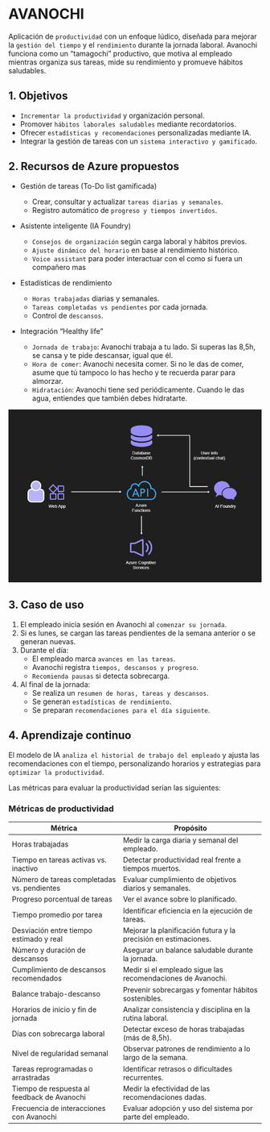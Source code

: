 # AVANOCHI
Aplicación de `productividad` con un enfoque lúdico, diseñada para mejorar la `gestión del tiempo` y el `rendimiento` durante la jornada laboral. Avanochi funciona como un “tamagochi” productivo, que motiva al empleado mientras organiza sus tareas, mide su rendimiento y promueve hábitos saludables.

## 1. Objetivos
- `Incrementar la productividad` y organización personal.
- Promover `hábitos laborales saludables` mediante recordatorios.
- Ofrecer `estadísticas y recomendaciones` personalizadas mediante IA.
- Integrar la gestión de tareas con un `sistema interactivo y gamificado`.

## 2. Recursos de Azure propuestos
- Gestión de tareas (To-Do list gamificada)
    - Crear, consultar y actualizar `tareas diarias y semanales`.
    - Registro automático de `progreso y tiempos invertidos`.

- Asistente inteligente (IA Foundry)
    - `Consejos de organización` según carga laboral y hábitos previos.
    - `Ajuste dinámico del horario` en base al rendimiento histórico.
    - `Voice assistant` para poder interactuar con el como si fuera un compañero mas

- Estadísticas de rendimiento
    - `Horas trabajadas` diarias y semanales.
    - `Tareas completadas vs pendientes` por cada jornada.
    - Control de `descansos`.

- Integración “Healthy life”
    - `Jornada de trabajo`: Avanochi trabaja a tu lado. Si superas las 8,5h, se cansa y te pide descansar, igual que él.
    - `Hora de comer`: Avanochi necesita comer. Si no le das de comer, asume que tú tampoco lo has hecho y te recuerda parar para almorzar.
    - `Hidratación`: Avanochi tiene sed periódicamente. Cuando le das agua, entiendes que también debes hidratarte.

![alt text](assets/image.png)

## 3. Caso de uso
1. El empleado inicia sesión en Avanochi al `comenzar su jornada`.
2. Si es lunes, se cargan las tareas pendientes de la semana anterior o se generan nuevas.
3. Durante el día:
    - El empleado marca `avances en las tareas`.
    - Avanochi registra `tiempos, descansos y progreso`.
    - `Recomienda pausas` si detecta sobrecarga.
4. Al final de la jornada:
    - Se realiza un `resumen de horas, tareas y descansos`.
    - Se generan `estadísticas de rendimiento`.
    - Se preparan `recomendaciones para el día siguiente`.

## 4. Aprendizaje continuo
El modelo de IA `analiza el historial de trabajo del empleado` y ajusta las recomendaciones con el tiempo, personalizando horarios y estrategias para `optimizar la productividad`.

Las métricas para evaluar la productividad serían las siguientes:

### Métricas de productividad

| Métrica                                   | Propósito                                                                 |
|-------------------------------------------|---------------------------------------------------------------------------|
| Horas trabajadas                          | Medir la carga diaria y semanal del empleado.                             |
| Tiempo en tareas activas vs. inactivo     | Detectar productividad real frente a tiempos muertos.                     |
| Número de tareas completadas vs. pendientes | Evaluar cumplimiento de objetivos diarios y semanales.                   |
| Progreso porcentual de tareas             | Ver el avance sobre lo planificado.                                       |
| Tiempo promedio por tarea                 | Identificar eficiencia en la ejecución de tareas.                         |
| Desviación entre tiempo estimado y real   | Mejorar la planificación futura y la precisión en estimaciones.           |
| Número y duración de descansos            | Asegurar un balance saludable durante la jornada.                         |
| Cumplimiento de descansos recomendados    | Medir si el empleado sigue las recomendaciones de Avanochi.               |
| Balance trabajo-descanso                  | Prevenir sobrecargas y fomentar hábitos sostenibles.                      |
| Horarios de inicio y fin de jornada       | Analizar consistencia y disciplina en la rutina laboral.                  |
| Días con sobrecarga laboral               | Detectar exceso de horas trabajadas (más de 8,5h).                        |
| Nivel de regularidad semanal              | Observar patrones de rendimiento a lo largo de la semana.                 |
| Tareas reprogramadas o arrastradas        | Identificar retrasos o dificultades recurrentes.                          |
| Tiempo de respuesta al feedback de Avanochi | Medir la efectividad de las recomendaciones dadas.                       |
| Frecuencia de interacciones con Avanochi  | Evaluar adopción y uso del sistema por parte del empleado.                |
